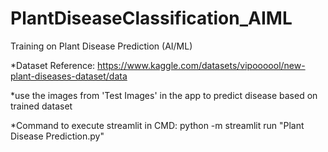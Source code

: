 # PlantDiseaseClassification_AIML
Training on Plant Disease Prediction (AI/ML)

*Dataset Reference:
https://www.kaggle.com/datasets/vipoooool/new-plant-diseases-dataset/data

*use the images from 'Test Images' in the app to predict disease based on trained dataset

*Command to execute streamlit in CMD:
python -m streamlit run "Plant Disease Prediction.py"
